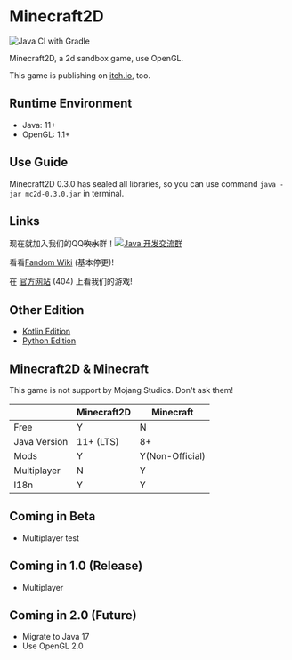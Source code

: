 # Minecraft2D

![Java CI with Gradle](https://github.com/Over-Run/Minecraft2D/workflows/Java%20CI%20with%20Gradle/badge.svg)

Minecraft2D, a 2d sandbox game, use OpenGL.

This game is publishing on [itch.io](https://squid233.itch.io/minecraft2d), too.

## Runtime Environment

- Java: 11+
- OpenGL: 1.1+

## Use Guide

Minecraft2D 0.3.0 has sealed all libraries, so you can use command `java -jar mc2d-0.3.0.jar` in terminal.

<!-- We'll make a launcher to quick download and launch the game. The jar file will be more small. -->

## Links

现在就加入我们的QQ~~吹水~~群！[![Java 开发交流群](https://pub.idqqimg.com/wpa/images/group.png)](https://qm.qq.com/cgi-bin/qm/qr?k=efwa2cjVSs-S_UorWELGd45SPTJBTGV6&jump_from=webapi)

看看[Fandom Wiki](https://minecraft2d.fandom.com/zh/wiki/) (基本停更)!

在 [官方网站](https://over-run.github.io/wiki/mc2d/) (404) 上看我们的游戏!

## Other Edition

- [Kotlin Edition](https://github.com/Over-Run/Minecraft2D-Kotlin/)
- [Python Edition](https://github.com/QWERTY770/Minecraft-2D-Python/)

## Minecraft2D & Minecraft

This game is not support by Mojang Studios. Don't ask them!

|              | Minecraft2D | Minecraft       |
| ------------ | ----------- | --------------- |
| Free         | Y           | N               |
| Java Version | 11+ (LTS)   | 8+              |
| Mods         | Y           | Y(Non-Official) |
| Multiplayer  | N           | Y               |
| I18n         | Y           | Y               |

## Coming in Beta

- Multiplayer test

## Coming in 1.0 (Release)

- Multiplayer

## Coming in 2.0 (Future)

- Migrate to Java 17
- Use OpenGL 2.0
